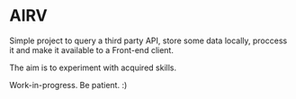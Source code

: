 # AIRV

Simple project to query a third party API, store some data locally, proccess it and make it available to a Front-end client.

The aim is to experiment with acquired skills.

Work-in-progress. Be patient. :)
